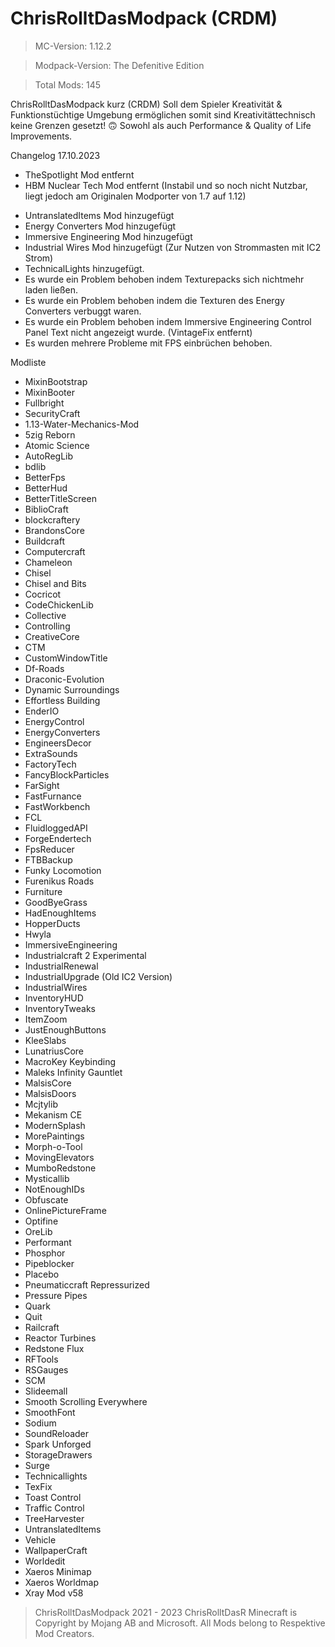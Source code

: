 # ChrisRolltDasModpack (CRDM)
> MC-Version: 1.12.2

> Modpack-Version: The Defenitive Edition

> Total Mods: 145 

ChrisRolltDasModpack kurz (CRDM)
Soll dem Spieler Kreativität & Funktionstüchtige Umgebung ermöglichen somit sind Kreativitättechnisch keine Grenzen gesetzt! 🙃
Sowohl als auch Performance & Quality of Life Improvements.

Changelog 17.10.2023
- TheSpotlight Mod entfernt
- HBM Nuclear Tech Mod entfernt (Instabil und so noch nicht Nutzbar, liegt jedoch am Originalen Modporter von 1.7 auf 1.12)
+ UntranslatedItems Mod hinzugefügt
+ Energy Converters Mod hinzugefügt
+ Immersive Engineering Mod hinzugefügt
+ Industrial Wires Mod hinzugefügt (Zur Nutzen von Strommasten mit IC2 Strom)
+ TechnicalLights hinzugefügt.
+ Es wurde ein Problem behoben indem Texturepacks sich nichtmehr laden ließen.
+ Es wurde ein Problem behoben indem die Texturen des Energy Converters verbuggt waren.
+ Es wurde ein Problem behoben indem Immersive Engineering Control Panel Text nicht angezeigt wurde. (VintageFix entfernt)
+ Es wurden mehrere Probleme mit FPS einbrüchen behoben.

Modliste
+ MixinBootstrap
+ MixinBooter
+ Fullbright
+ SecurityCraft
+ 1.13-Water-Mechanics-Mod
+ 5zig Reborn
+ Atomic Science
+ AutoRegLib
+ bdlib
+ BetterFps
+ BetterHud
+ BetterTitleScreen
+ BiblioCraft
+ blockcraftery
+ BrandonsCore
+ Buildcraft
+ Computercraft
+ Chameleon
+ Chisel
+ Chisel and Bits
+ Cocricot
+ CodeChickenLib
+ Collective
+ Controlling
+ CreativeCore
+ CTM
+ CustomWindowTitle
+ Df-Roads
+ Draconic-Evolution
+ Dynamic Surroundings
+ Effortless Building
+ EnderIO
+ EnergyControl
+ EnergyConverters
+ EngineersDecor
+ ExtraSounds
+ FactoryTech
+ FancyBlockParticles
+ FarSight
+ FastFurnance
+ FastWorkbench
+ FCL
+ FluidloggedAPI
+ ForgeEndertech
+ FpsReducer
+ FTBBackup
+ Funky Locomotion
+ Furenikus Roads
+ Furniture
+ GoodByeGrass
+ HadEnoughItems
+ HopperDucts
+ Hwyla
+ ImmersiveEngineering
+ Industrialcraft 2 Experimental
+ IndustrialRenewal
+ IndustrialUpgrade (Old IC2 Version)
+ IndustrialWires
+ InventoryHUD
+ InventoryTweaks
+ ItemZoom
+ JustEnoughButtons
+ KleeSlabs
+ LunatriusCore
+ MacroKey Keybinding
+ Maleks Infinity Gauntlet
+ MalsisCore 
+ MalsisDoors
+ Mcjtylib
+ Mekanism CE
+ ModernSplash
+ MorePaintings
+ Morph-o-Tool
+ MovingElevators
+ MumboRedstone
+ Mysticallib
+ NotEnoughIDs
+ Obfuscate
+ OnlinePictureFrame
+ Optifine
+ OreLib
+ Performant
+ Phosphor
+ Pipeblocker
+ Placebo
+ Pneumaticcraft Repressurized
+ Pressure Pipes
+ Quark
+ Quit
+ Railcraft
+ Reactor Turbines
+ Redstone Flux
+ RFTools
+ RSGauges
+ SCM
+ Slideemall
+ Smooth Scrolling Everywhere
+ SmoothFont
+ Sodium
+ SoundReloader
+ Spark Unforged
+ StorageDrawers
+ Surge
+ Technicallights
+ TexFix
+ Toast Control
+ Traffic Control
+ TreeHarvester
+ UntranslatedItems
+ Vehicle
+ WallpaperCraft
+ Worldedit
+ Xaeros Minimap
+ Xaeros Worldmap
+ Xray Mod v58

> ChrisRolltDasModpack 2021 - 2023 ChrisRolltDasR
> Minecraft is Copyright by Mojang AB and Microsoft.
> All Mods belong to Respektive Mod Creators.
